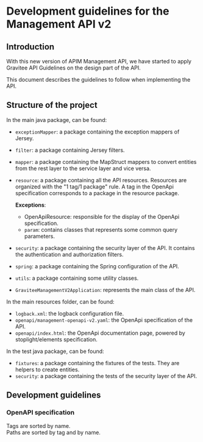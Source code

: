 # Development guidelines for the Management API v2

## Introduction
With this new version of APIM Management API, we have started to apply Gravitee API Guidelines on the design part of the API.

This document describes the guidelines to follow when implementing the API.

## Structure of the project
In the main java package, can be found:
 - `exceptionMapper`: a package containing the exception mappers of Jersey.
 - `filter`: a package containing Jersey filters.
 - `mapper`: a package containing the MapStruct mappers to convert entities from the rest layer to the service layer and vice versa.
 - `resource`: a package containing all the API resources. Resources are organized with the "1 tag/1 package" rule. A tag in the OpenApi specification corresponds to a package in the resource package.

    **Exceptions**: 
   - OpenApiResource: responsible for the display of the OpenApi specification.
   - `param`: contains classes that represents some common query parameters.
 - `security`: a package containing the security layer of the API. It contains the authentication and authorization filters.
 - `spring`: a package containing the Spring configuration of the API.
 - `utils`: a package containing some utility classes.
 - `GraviteeManagementV2Application`: represents the main class of the API.

In the main resources folder, can be found:
 - `logback.xml`: the logback configuration file.
 - `openapi/management-openapi-v2.yaml`: the OpenApi specification of the API.
 - `openapi/index.html`: the OpenApi documentation page, powered by stoplight/elements specification.

In the test java package, can be found:
 - `fixtures`: a package containing the fixtures of the tests. They are helpers to create entities.
 - `security`: a package containing the tests of the security layer of the API.

## Development guidelines
### OpenAPI specification
Tags are sorted by name.<br>
Paths are sorted by tag and by name.<br>
